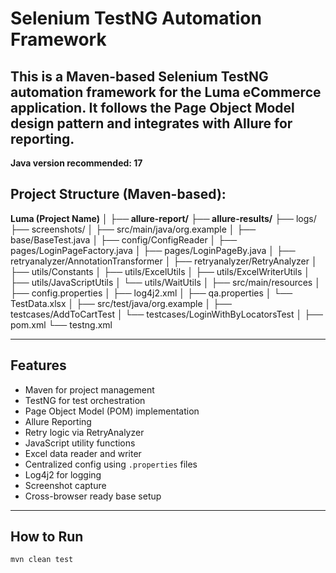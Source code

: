 # Selenium TestNG Automation Framework

This is a Maven-based Selenium TestNG automation framework for the Luma eCommerce application. It follows the Page Object Model design pattern and integrates with Allure for reporting.
---

**Java version recommended: 17**

## Project Structure (Maven-based):  
**Luma (Project Name)**
**│**
**├── allure-report/**
**├── allure-results/**
├── logs/
├── screenshots/
│
├── src/main/java/org.example
│ ├── base/BaseTest.java
│ ├── config/ConfigReader
│ ├── pages/LoginPageFactory.java
│ ├── pages/LoginPageBy.java
│ ├── retryanalyzer/AnnotationTransformer
│ ├── retryanalyzer/RetryAnalyzer
│ ├── utils/Constants
│ ├── utils/ExcelUtils
│ ├── utils/ExcelWriterUtils
│ ├── utils/JavaScriptUtils
│ └── utils/WaitUtils
│
├── src/main/resources
│ ├── config.properties
│ ├── log4j2.xml
│ ├── qa.properties
│ └── TestData.xlsx
│
├── src/test/java/org.example
│ ├── testcases/AddToCartTest
│ └── testcases/LoginWithByLocatorsTest
│
├── pom.xml
└── testng.xml

---

## Features

- Maven for project management
- TestNG for test orchestration
- Page Object Model (POM) implementation
- Allure Reporting
- Retry logic via RetryAnalyzer
- JavaScript utility functions
- Excel data reader and writer
- Centralized config using `.properties` files
- Log4j2 for logging
- Screenshot capture
- Cross-browser ready base setup

---

## How to Run

```bash
mvn clean test

